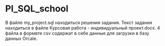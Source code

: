 # Pl_SQL_school
В файле my_project.sql находиться решения задания.
Текст задания находиться в файле Курсовая работа - индивидуальный проект.docx.
4 файла в формвте csv содержат в себе данные для загрузки в базу данных Orcale.
